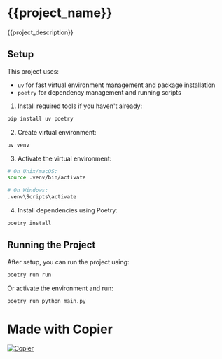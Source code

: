 # {{project_name}}

{{project_description}}

## Setup

This project uses:
- `uv` for fast virtual environment management and package installation
- `poetry` for dependency management and running scripts

1. Install required tools if you haven't already:
```bash
pip install uv poetry
```

2. Create virtual environment:
```bash
uv venv
```

3. Activate the virtual environment:
```bash
# On Unix/macOS:
source .venv/bin/activate

# On Windows:
.venv\Scripts\activate
```

4. Install dependencies using Poetry:
```bash
poetry install
```

## Running the Project

After setup, you can run the project using:
```bash
poetry run run
```

Or activate the environment and run:
```bash
poetry run python main.py
```

# Made with Copier
[![Copier](https://img.shields.io/endpoint?url=https://raw.githubusercontent.com/copier-org/copier/master/img/badge/badge-grayscale-inverted-border-orange.json)](https://github.com/copier-org/copier)
